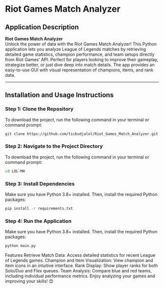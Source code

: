 # Riot Games Match Analyzer

## Application Description

**Riot Games Match Analyzer**  
Unlock the power of data with the Riot Games Match Analyzer! This Python application lets you analyze League of Legends matches by retrieving detailed game statistics, champion performance, and team setups directly from Riot Games’ API. Perfect for players looking to improve their gameplay, strategize better, or just dive deep into match details. The app provides an easy-to-use GUI with visual representation of champions, items, and rank data.

---

## Installation and Usage Instructions

### Step 1: Clone the Repository
To download the project, run the following command in your terminal or command prompt:
```bash
git clone https://github.com/ticbudjalol/Riot_Games_Match_Analyzer.git
```

### Step 2: Navigate to the Project Directory
To download the project, run the following command in your terminal or command prompt:
```bash
cd LOL-MH
```

### Step 3: Install Dependencies
Make sure you have Python 3.8+ installed. Then, install the required Python packages:
```bash
pip install -r requirements.txt
```

### Step 4: Run the Application
Make sure you have Python 3.8+ installed. Then, install the required Python packages:
```bash
python main.py
```

Features
Retrieve Match Data: Access detailed statistics for recent League of Legends games.
Champion and Item Visualization: View champion and item icons in an intuitive interface.
Rank Display: Show player ranks for both Solo/Duo and Flex queues.
Team Analysis: Compare blue and red teams, including individual performance metrics.
Enjoy analyzing your games and improving your skills! 😊

